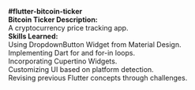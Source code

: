 **#flutter-bitcoin-ticker** <br>
  **Bitcoin Ticker Description:** <br>
	A cryptocurrency price tracking app. <br>
  **Skills Learned:** <br>
	Using DropdownButton Widget from Material Design. <br>
	Implementing Dart for and for-in loops. <br>
	Incorporating Cupertino Widgets. <br>
	Customizing UI based on platform detection. <br>
	Revising previous Flutter concepts through challenges.<br>
